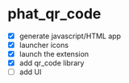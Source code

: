 # phat_qr_code

- [x] generate javascript/HTML app
- [x] launcher icons
- [x] launch the extension 
- [x] add qr_code library
- [ ] add UI